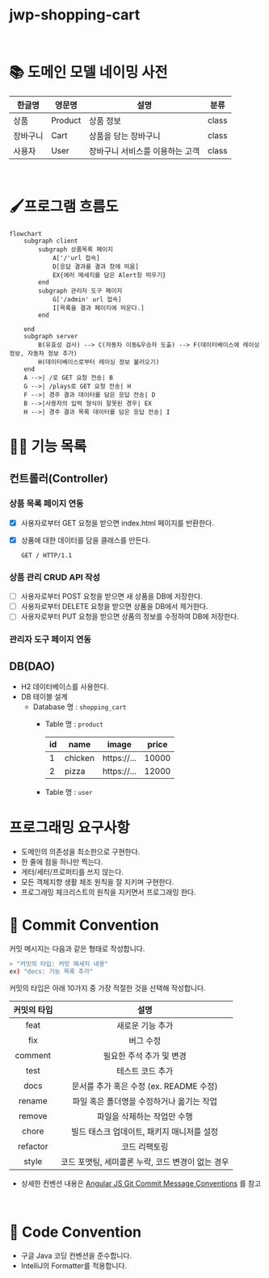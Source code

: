 # jwp-shopping-cart

<br>

# 📚 도메인 모델 네이밍 사전

| 한글명  | 영문명     | 설명                | 분류    |
|------|---------|-------------------|-------|
| 상품   | Product | 상품 정보             | class |
| 장바구니 | Cart    | 상품을 담는 장바구니       | class |
| 사용자  | User    | 장바구니 서비스를 이용하는 고객 | class |

<br>

# 🖌️프로그램 흐름도

```mermaid
flowchart
    subgraph client
        subgraph 상품목록 페이지
            A['/'url 접속]
            D[응답 결과를 결과 창에 띄움]
            EX{에러 메세지를 담은 Alert창 띄우기}
        end
        subgraph 관리자 도구 페이지
            G['/admin' url 접속]
            I[목록을 결과 페이지에 띄운다.]
        end

    end
    subgraph server
        B(유효성 검사) --> C(자동차 이동&우승자 도출) --> F(데이터베이스에 레이싱 정보, 자동차 정보 추가)
        H(데이터베이스로부터 레이싱 정보 불러오기)
    end
    A -->| /로 GET 요청 전송| B
    G -->| /plays로 GET 요청 전송| H
    F -->| 경주 결과 데이터를 담은 응답 전송| D
    B -->|사용자의 입력 형식이 잘못된 경우| EX
    H -->| 경주 결과 목록 데이터를 담은 응답 전송| I
```

# 👨‍🍳 기능 목록

## 컨트롤러(Controller)

### 상품 목록 페이지 연동

- [x] 사용자로부터 GET 요청을 받으면 index.html 페이지를 반환한다.
- [x] 상품에 대한 데이터를 담을 클래스를 만든다.
    ```
  GET / HTTP/1.1
  ```


### 상품 관리 CRUD API 작성

- [ ] 사용자로부터 POST 요청을 받으면 새 상품을 DB에 저장한다.
- [ ] 사용자로부터 DELETE 요청을 받으면 상품을 DB에서 제거한다.
- [ ] 사용자로부터 PUT 요청을 받으면 상품의 정보를 수정하여 DB에 저장한다.

### 관리자 도구 페이지 연동

## DB(DAO)

- H2 데이터베이스를 사용한다.
- DB 테이블 설계
    - Database 명 : `shopping_cart`
        - Table 명 : `product`

          | id | name | image | price |
          |----|---------|------------|-------|
          | 1 | chicken | https://... | 10000 |
          | 2 | pizza | https://... | 12000 |
        - Table 명 : `user`

# 프로그래밍 요구사항

- 도메인의 의존성을 최소한으로 구현한다.
- 한 줄에 점을 하나만 찍는다.
- 게터/세터/프로퍼티를 쓰지 않는다.
- 모든 객체지향 생활 체조 원칙을 잘 지키며 구현한다.
- 프로그래밍 체크리스트의 원칙을 지키면서 프로그래밍 한다.

# 📌 Commit Convention

커밋 메시지는 다음과 같은 형태로 작성합니다.

```Bash
> "커밋의 타입: 커밋 메세지 내용"
ex) "docs: 기능 목록 추가"
```

커밋의 타입은 아래 10가지 중 가장 적절한 것을 선택해 작성합니다.

|  커밋의 타입  |              설명               |
|:--------:|:-----------------------------:|
|   feat   |           새로운 기능 추가           |
|   fix    |             버그 수정             |
| comment  |        필요한 주석 추가 및 변경         |
|   test   |           테스트 코드 추가           |
|   docs   | 문서를 추가 혹은 수정 (ex. README 수정)  |
|  rename  |    파일 혹은 폴더명을 수정하거나 옮기는 작업    |
|  remove  |        파일을 삭제하는 작업만 수행        |
|  chore   |   빌드 태스크 업데이트, 패키지 매니저를 설정    |
| refactor |            코드 리팩토링            |
|  style   | 코드 포맷팅, 세미콜론 누락, 코드 변경이 없는 경우 |

- 상세한 컨벤션
  내용은 [Angular JS Git Commit Message Conventions](https://gist.github.com/stephenparish/9941e89d80e2bc58a153)
  를 참고

<br>

# 📌 Code Convention

- 구글 Java 코딩 컨벤션을 준수합니다.
- IntelliJ의 Formatter를 적용합니다.

